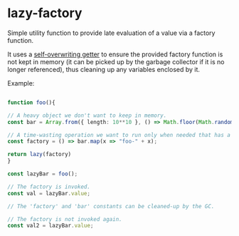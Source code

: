# lazy-factory
Simple utility function to provide late evaluation of a value via a factory function.

It uses a [self-overwriting getter](https://www.merrickchristensen.com/articles/lazy-evaluation-in-javascript/) to ensure the provided factory function is not kept in memory (it can be picked up by the garbage collector if it is no longer referenced), thus cleaning up any variables enclosed by it.

Example:

```ts

function foo(){

// A heavy object we don't want to keep in memory.
const bar = Array.from({ length: 10**10 }, () => Math.floor(Math.random() * 40))

// A time-wasting operation we want to run only when needed that has a closure over the object.
const factory = () => bar.map(x => "foo-" + x);

return lazy(factory)
}

const lazyBar = foo();

// The factory is invoked.
const val = lazyBar.value;

// The 'factory' and 'bar' constants can be cleaned-up by the GC.

// The factory is not invoked again.
const val2 = lazyBar.value;

```
